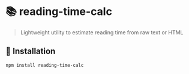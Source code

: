 # 📚 reading-time-calc

> Lightweight utility to estimate reading time from raw text or HTML

## 🔧 Installation

```bash
npm install reading-time-calc

